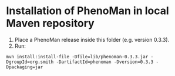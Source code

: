 # Installation of PhenoMan in local Maven repository

1. Place a PhenoMan release inside this folder (e.g. version 0.3.3).
2. Run:
```shell script
mvn install:install-file -Dfile=lib/phenoman-0.3.3.jar -DgroupId=org.smith -DartifactId=phenoman -Dversion=0.3.3 -Dpackaging=jar
```